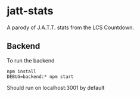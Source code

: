 # jatt-stats
A parody of J.A.T.T. stats from the LCS Countdown.

## Backend
To run the backend
```
npm install
DEBUG=backend:* npm start
```
Should run on localhost:3001 by default
